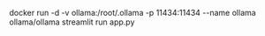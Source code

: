 docker run -d -v ollama:/root/.ollama -p 11434:11434 --name ollama ollama/ollama
streamlit run app.py
